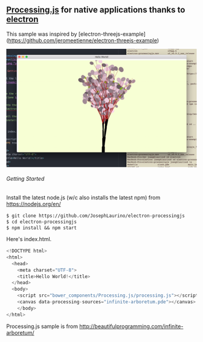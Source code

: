## [Processing.js](http://processingjs.org/) for native applications thanks to [electron](http://electron.atom.io/)

 This sample was inspired by [electron-threejs-example] (https://github.com/jeromeetienne/electron-threejs-example)


 ![processing.js with electron](https://github.com/JosephLaurino/electron-processingjs/blob/master/screenshot.png "processing.js with electron")

###### Getting Started

Install the latest node.js (w/c also installs the latest npm) from https://nodejs.org/en/

```
$ git clone https://github.com/JosephLaurino/electron-processingjs
$ cd electron-processingjs
$ npm install && npm start
```

Here's index.html.  

```javascript
<!DOCTYPE html>
<html>
  <head>
    <meta charset="UTF-8">
    <title>Hello World!</title>
  </head>
  <body>
    <script src="bower_components/Processing.js/processing.js"></script>
    <canvas data-processing-sources="infinite-arboretum.pde"></canvas>
	</body>
</html>
```
Processing.js sample is from http://beautifulprogramming.com/infinite-arboretum/

